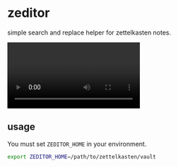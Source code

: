 # zeditor

simple search and replace helper for zettelkasten notes.

![demo](https://user-images.githubusercontent.com/38859656/173719582-08a04d30-c173-45d9-aa9b-2a0217e0afe4.mp4)

## usage

You must set `ZEDITOR_HOME` in your environment.

```sh
export ZEDITOR_HOME=/path/to/zettelkasten/vault
```
